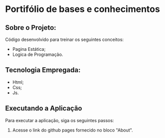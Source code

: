 # Portifólio de bases e conhecimentos

## Sobre o Projeto:

Código desenvolvido para treinar os seguintes conceitos:
- Pagina Estática;
- Logica de Programação.

## Tecnologia Empregada:

- Html;
- Css;
- Js.

## Executando a Aplicação

Para executar a aplicação, siga os seguintes passos:

1. Acesse o link do github pages fornecido no bloco "About".
